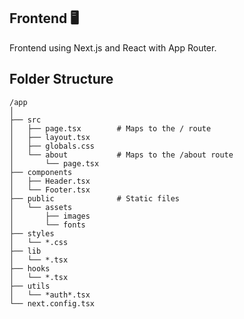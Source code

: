 ## Frontend 🖥️

Frontend using Next.js and React with App Router.

## Folder Structure

```
/app
│
├── src
│   ├── page.tsx        # Maps to the / route
│   ├── layout.tsx
│   ├── globals.css
│   └── about           # Maps to the /about route
│       └── page.tsx
├── components
│   ├── Header.tsx
│   └── Footer.tsx
├── public              # Static files
│   └── assets
│       ├── images
│       └── fonts
├── styles
│   └── *.css
├── lib
│   └── *.tsx
├── hooks
│   └── *.tsx
├── utils
│   └── *auth*.tsx
└── next.config.tsx
```

